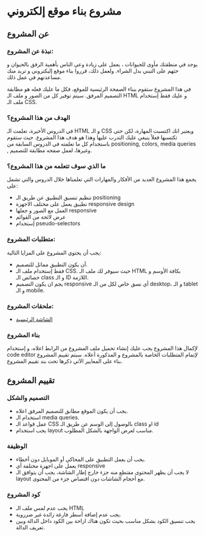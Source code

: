 # مشروع بناء موقع إلكتروني 

## عن المشروع

### نبذة عن المشروع: 

يوجد في منطقتك مأوى للحيوانات ، يعمل على زيادة وعي الناس بأهمية الرفق بالحيوان و حثهم على التبني بدل الشراء. ولعمل ذلك، قرروا بناء موقع إليكتروني و تريد منك مساعدتهم في عمل ذلك.

في هذا المشروع ستقوم ببناء الصفحة الرئيسية للموقع، فكل ما عليك فعله هو مطابقة التصميم المرفق. سيتم توفير كل من الصور و ملف الـ HTML و عليك فقط إستخدام ملف الـ CSS.  


### الهدف من هذا المشروع؟ 

في الدروس الأخيرة، تعلمت الـ HTML و الـ CSS ويعتبر انك اكتسبت المهارة، لكن حتى تكتسبها فعلاً ينبغي عليك التدرب عليها وهذا هو هدف هذا المشروع. حيث ستقوم باستخدام كل ما تعلمته في الدروس السابقة من positioning, colors, media queries , وغيرها، لعمل صفحه مطابقة للتصميم.


### ما الذي سوف تتعلمه من هذا المشروع؟

يجمع هذا المشروع العديد من الأفكار والمهارات التي تعلمناها خلال الدروس والتي تشمل على:

* تنظيم تنسيق التطبيق عن طريق الـ positioning
* تطبيق يعمل على مختلف الاجهزة  responsive design
* العمل مع الصور و جعلها responsive
* عرض لائحة من القوائم 
* إستخدام pseudo-selectors 


### متطلبات المشروع: 
يجب أن يحتوي المشروع على المزايا التالية:
* أن يكون التطبيق مماثل للتصميم.
* فقط إستخدام ملف الـ CSS. حيث سيوفر لك ملف الـ HTML بكافة الأوسم و خصائص الـ class و الـ ID اللازمة.
* يجم ان يكون التصميم responsive أي نسق خاص لكل من الـ desktop، و الـ tablet و الـ mobile.

###  ملحقات المشروع:
* [الشاشة الرئيسية](https://www.figma.com/proto/AzoQ6Us4EtXH2LC5US1zzd/PrettyPets?node-id=1%3A2&viewport=607%2C1415%2C0.6736299991607666&scaling=min-zoom)

### بناء المشروع
لإكمال هذا المشروع يجب عليك إنشاء تحميل ملف المشروع من الرابط اعلاه، و إستخدام code editor لإتمام المتطلبات الخاصة بالمشروع و المذكورة أعلاه.
سيتم تقييم المشروع بناء على المعايير الآتي ذكرها تحت بند تقييم المشروع.


## تقييم المشروع

### التصميم والشكل
* يجب أن يكون الموقع مطابق للتصميم المرفق اعلاه.
* استخدام الـ media queries. 
* عمل قواعد الـ CSS بالوصول إلى الوسم عن طريق الـ class او id
* يجب استخدام layout مناسب لعرض الواجهة بالشكل المطلوب.

### الوظيفة
* يجب أن يعمل التطبيق على المحاكي أو الموبايل دون أخطاء.
* يعمل على اجهزة مختلفة أي responsive
* لا يجب أن يظهر المحتوى مقتطع منه جزء خارج إطار الشاشة، يجب أن يتوافق الـ layout مع أحجام الشاشات دون اقتصاص جزء من المحتوى.

### كود المشروع
* يجب عدم لمس ملف الـ HTML
* يجب عدم إضافة أسطر فارغة زائدة غير ضرروية.
* يجب تنسيق الكود بشكل مناسب بحيث تكون هناك ازاحة بين الكود داخل الدالة وبين تعريف الدالة.

 
 
